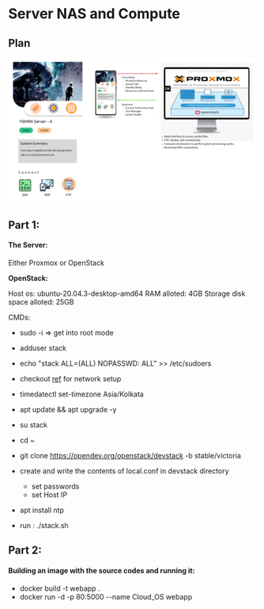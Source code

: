 # Server NAS and Compute

## Plan
![How_it_looks](https://raw.githubusercontent.com/Jegadit/PrivateServer/master/res/Server%20Prototype%20BPv1.png)


## Part 1:
#### The Server:
Either Proxmox or OpenStack

<b>OpenStack: </b> 

Host os: ubuntu-20.04.3-desktop-amd64
RAM alloted: 4GB
Storage disk space alloted: 25GB

CMDs:
- sudo -i => get into root mode
- adduser stack
- echo "stack ALL=(ALL) NOPASSWD: ALL" >> /etc/sudoers
- checkout [ref](https://www.youtube.com/watch?v=1uyQUU3gXZo&list=PLrDUa_jmF4dFFKl2buxRxWaBDNSeLVJzh&index=5&t=1702s) for network setup
- timedatectl set-timezone Asia/Kolkata
- apt update && apt upgrade -y

- su stack
- cd ~
- git clone https://opendev.org/openstack/devstack -b stable/victoria
- create and write the contents of local.conf in devstack directory
    - set passwords
    - set Host IP
- apt install ntp
- run : ./stack.sh

## Part 2:
#### Building an image with the source codes and running it:
- docker build -t webapp .
- docker run -d -p 80:5000 --name Cloud_OS webapp
